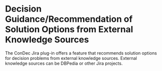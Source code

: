 # Decision Guidance/Recommendation of Solution Options from External Knowledge Sources

The ConDec Jira plug-in offers a feature that recommends solution options for decision problems from external knowledge sources.
External knowledge sources can be DBPedia or other Jira projects.
